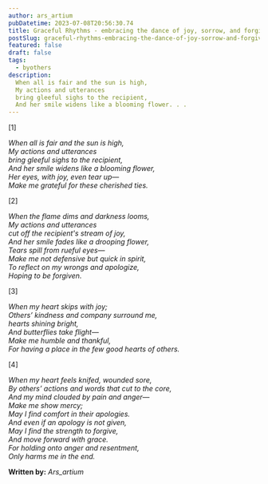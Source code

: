 ```yaml
---
author: ars_artium
pubDatetime: 2023-07-08T20:56:30.74
title: Graceful Rhythms - embracing the dance of joy, sorrow, and forgiveness
postSlug: graceful-rhythms-embracing-the-dance-of-joy-sorrow-and-forgiveness
featured: false
draft: false
tags:
  - byothers
description:
  When all is fair and the sun is high, 
  My actions and utterances
  bring gleeful sighs to the recipient,
  And her smile widens like a blooming flower. . .
---
```


[1]

*When all is fair and the sun is high,*  
*My actions and utterances*  
*bring  gleeful sighs to the recipient,*  
*And her smile widens like a blooming flower,*  
*Her eyes, with joy, even tear up—*  
*Make me grateful for these cherished ties.*

[2]

*When the flame dims and darkness looms,*  
*My actions and utterances*  
*cut off the recipient's stream of joy,*  
*And her smile fades like a drooping flower,*  
*Tears spill from rueful eyes—*  
*Make me not defensive but quick in spirit,*  
*To reflect on my wrongs and apologize,*  
*Hoping to be forgiven.*

[3]

*When my heart skips with joy;*  
*Others’ kindness and company surround me,*  
*hearts shining bright,*  
*And butterflies take flight—*  
*Make me humble and thankful,*  
*For having a place in the few good hearts of others.*

[4]

*When my heart feels knifed, wounded sore,*  
*By others’ actions and words that cut to the core,*  
*And my mind clouded by pain and anger—*  
*Make me show mercy;*  
*May I find comfort in their apologies.*  
*And even if an apology is not given,*  
*May I find the strength to forgive,*  
*And move forward with grace.*  
*For holding onto anger and resentment,*  
*Only harms me in the end.*





**Written by:** *Ars_artium*